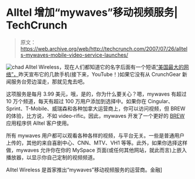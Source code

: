 # Alltel 增加“mywaves”移动视频服务| TechCrunch

> 原文：<https://web.archive.org/web/http://techcrunch.com/2007/07/26/alltels-mywaves-mobile-video-service-launches/>

![chad](img/40255126f3eb5bc69bcb4b0185f00372.png) Alltel Wireless，现在人们都知道它的名字后面有一个短语[“美国最大的网络”，](https://web.archive.org/web/20160305030303/http://biz.yahoo.com/bw/070725/20070725005596.html?.v=1)昨天宣布它的几款手机(接下来，YouTube！)如果它没有从 CrunchGear 新闻服务台旁边溜走，那就见鬼去吧。

这项服务是每月 3.99 美元，哦，是的，你为什么要关心？嗯，mywaves 有超过 10 万个频道，每天有超过 100 万用户添加到选择中。如果你在 Cingular、Sprint、T-Mobile、威瑞森和各种加拿大运营商上，你可以访问视频，但 BREW 的体验，比方说，不如 video-rific。因此，mywaves 开发了一个更好的 [BREW](https://web.archive.org/web/20160305030303/http://en.wikipedia.org/wiki/BREW) 应用程序供 Alltel 客户使用。

所有 mywaves 用户都可以观看各种各样的视频，与平台无关。一些是普通用户上传的，其他的来自喜剧中心、CNN、MTV、VH1 等等。此外，如果你选择这样做，mywaves 允许你在你的 MySpace 页面(或任何其他网站，就此而言)上嵌入播放器，以显示你自己定制的视频频道。

Alltel Wireless 是首家推出“mywaves”移动视频服务的运营商。金融]
